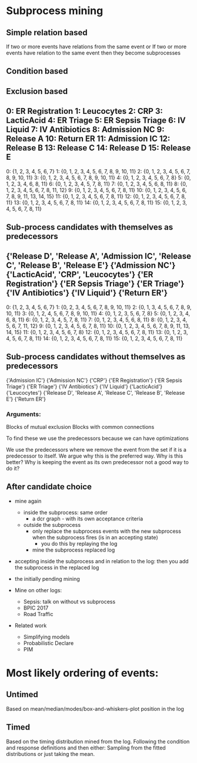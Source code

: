 # Subprocess mining

## Simple relation based

If two or more events have relations from the same event or
If two or more events have relation to the same event
then they become subprocesses

## Condition based

## Exclusion based

0: ER Registration
1: Leucocytes
2: CRP
3: LacticAcid
4: ER Triage
5: ER Sepsis Triage
6: IV Liquid
7: IV Antibiotics
8: Admission NC
9: Release A
10: Return ER
11: Admission IC
12: Release B
13: Release C
14: Release D
15: Release E
--------------------------------------------------------------
0: {1, 2, 3, 4, 5, 6, 7}
1: {0, 1, 2, 3, 4, 5, 6, 7, 8, 9, 10, 11}
2: {0, 1, 2, 3, 4, 5, 6, 7, 8, 9, 10, 11}
3: {0, 1, 2, 3, 4, 5, 6, 7, 8, 9, 10, 11}
4: {0, 1, 2, 3, 4, 5, 6, 7, 8}
5: {0, 1, 2, 3, 4, 6, 8, 11}
6: {0, 1, 2, 3, 4, 5, 7, 8, 11}
7: {0, 1, 2, 3, 4, 5, 6, 8, 11}
8: {0, 1, 2, 3, 4, 5, 6, 7, 8, 11, 12}
9: {0, 1, 2, 3, 4, 5, 6, 7, 8, 11}
10: {0, 1, 2, 3, 4, 5, 6, 7, 8, 9, 11, 13, 14, 15}
11: {0, 1, 2, 3, 4, 5, 6, 7, 8, 11}
12: {0, 1, 2, 3, 4, 5, 6, 7, 8, 11}
13: {0, 1, 2, 3, 4, 5, 6, 7, 8, 11}
14: {0, 1, 2, 3, 4, 5, 6, 7, 8, 11}
15: {0, 1, 2, 3, 4, 5, 6, 7, 8, 11}

## Sub-process candidates with themselves as predecessors
{'Release D', 'Release A', 'Admission IC', 'Release C', 'Release B', 'Release E'}
{'Admission NC'}
{'LacticAcid', 'CRP', 'Leucocytes'}
{'ER Registration'}
{'ER Sepsis Triage'}
{'ER Triage'}
{'IV Antibiotics'}
{'IV Liquid'}
{'Return ER'}
---------------------------------------------------------------
0: {1, 2, 3, 4, 5, 6, 7}
1: {0, 2, 3, 4, 5, 6, 7, 8, 9, 10, 11}
2: {0, 1, 3, 4, 5, 6, 7, 8, 9, 10, 11}
3: {0, 1, 2, 4, 5, 6, 7, 8, 9, 10, 11}
4: {0, 1, 2, 3, 5, 6, 7, 8}
5: {0, 1, 2, 3, 4, 6, 8, 11}
6: {0, 1, 2, 3, 4, 5, 7, 8, 11}
7: {0, 1, 2, 3, 4, 5, 6, 8, 11}
8: {0, 1, 2, 3, 4, 5, 6, 7, 11, 12}
9: {0, 1, 2, 3, 4, 5, 6, 7, 8, 11}
10: {0, 1, 2, 3, 4, 5, 6, 7, 8, 9, 11, 13, 14, 15}
11: {0, 1, 2, 3, 4, 5, 6, 7, 8}
12: {0, 1, 2, 3, 4, 5, 6, 7, 8, 11}
13: {0, 1, 2, 3, 4, 5, 6, 7, 8, 11}
14: {0, 1, 2, 3, 4, 5, 6, 7, 8, 11}
15: {0, 1, 2, 3, 4, 5, 6, 7, 8, 11}

## Sub-process candidates without themselves as predecessors
{'Admission IC'}
{'Admission NC'}
{'CRP'}
{'ER Registration'}
{'ER Sepsis Triage'}
{'ER Triage'}
{'IV Antibiotics'}
{'IV Liquid'}
{'LacticAcid'}
{'Leucocytes'}
{'Release D', 'Release A', 'Release C', 'Release B', 'Release E'}
{'Return ER'}

### Arguments:

Blocks of mutual exclusion
Blocks with common connections

To find these we use the predecessors because we can have optimizations

We use the predecessors where we remove the event from the set if it is a predecessor to itself.
We argue why this is the preferred way. Why is this better? Why is keeping the event as its own predecessor
not a good way to do it?

## After candidate choice
- mine again
  - inside the subprocess: same order
    - a dcr graph - with its own acceptance criteria
  - outside the subprocess
    - only replace the subprocess events with the new subprocess when
    the subprocess fires (is in an accepting state)
      - you do this by replaying the log
    - mine the subprocess replaced log
- accepting inside the subprocess and in relation to the log: then you add
the subprocess in the replaced log

- the initially pending mining

- Mine on other logs:
  - Sepsis: talk on without vs subprocess
  - BPIC 2017
  - Road Traffic
- Related work
  - Simplifying models
  - Probabilistic Declare
  - PIM

# Most likely ordering of events:

## Untimed
Based on mean/median/modes/box-and-whiskers-plot position in the log

## Timed 
Based on the timing distribution mined from the log.
Following the condition and response definitions and then either:
Sampling from the fitted distributions or just taking the mean.
